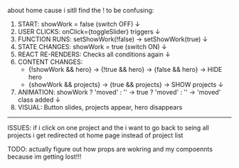 about home cause i sitll find the ! to be confusing: 
1. START: showWork = false (switch OFF)
   ↓
2. USER CLICKS: onClick={toggleSlider} triggers
   ↓  
3. FUNCTION RUNS: setShowWork(!false) → setShowWork(true)
   ↓
4. STATE CHANGES: showWork = true (switch ON)
   ↓
5. REACT RE-RENDERS: Checks all conditions again
   ↓
6. CONTENT CHANGES: 
   - {!showWork && hero} → {!true && hero} → {false && hero} → HIDE hero
   - {showWork && projects} → {true && projects} → SHOW projects
   ↓
7. ANIMATION: showWork ? 'moved' : '' → true ? 'moved' : '' → 'moved' class added
   ↓
8. VISUAL: Button slides, projects appear, hero disappears

*********************************
ISSUES:
if i click on one project and the i want to go back to seing all projects i get redirected ot home page instead of project list

TODO: actually figure out how props are wokring and my compoennts because im getting lost!!!